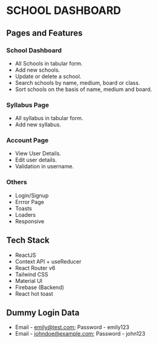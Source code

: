 # SCHOOL DASHBOARD

## Pages and Features

### School Dashboard
* All Schools in tabular form.
* Add new schools.
* Update or delete a school.
* Search schools by name, medium, board or class.
* Sort schools on the basis of name, medium and board.

### Syllabus Page
* All syllabus in tabular form.
* Add new syllabus.

### Account Page
* View User Details.
* Edit user details.
* Validation in username.

### Others
* Login/Signup
* Errror Page
* Toasts
* Loaders
* Responsive

## Tech Stack
* ReactJS
* Context API + useReducer
* React Router v6
* Tailwind CSS
* Material UI
* Firebase (Backend)
* React hot toast

## Dummy Login Data

* Email - emily@test.com; Password - emily123
* Email - johndoe@example.com; Password - john123